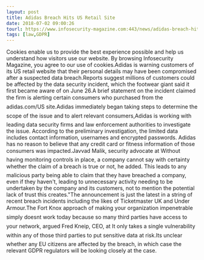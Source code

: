 ```yaml
---
layout: post
title: Adidas Breach Hits US Retail Site
date: 2018-07-02 09:00:26
tourl: https://www.infosecurity-magazine.com:443/news/adidas-breach-hits-us-retail-site/
tags: [law,GDPR]
---
```

Cookies enable us to provide the best experience possible and help us understand how visitors use our website. By browsing Infosecurity Magazine, you agree to our use of cookies.Adidas is warning customers of its US retail website that their personal details may have been compromised after a suspected data breach.Reports suggest millions of customers could be affected by the data security incident, which the footwear giant said it first became aware of on June 26.A brief statement on the incident claimed the firm is alerting certain consumers who purchased from the adidas.com/US site.Adidas immediately began taking steps to determine the scope of the issue and to alert relevant consumers,Adidas is working with leading data security firms and law enforcement authorities to investigate the issue. According to the preliminary investigation, the limited data includes contact information, usernames and encrypted passwords. Adidas has no reason to believe that any credit card or fitness information of those consumers was impacted.Javvad Malik, security advocate at Without having monitoring controls in place, a company cannot say with certainty whether the claim of a breach is true or not, he added. This leads to any malicious party being able to claim that they have breached a company, even if they haven't, leading to unnecessary activity needing to be undertaken by the company and its customers, not to mention the potential lack of trust this creates."The announcement is just the latest in a string of recent breach incidents including the likes of Ticketmaster UK and Under Armour.The Fort Knox approach of making your organization impenetrable simply doesnt work today because so many third parties have access to your network, argued Fred Kneip, CEO, at It only takes a single vulnerability within any of those third parties to put sensitive data at risk.Its unclear whether any EU citizens are affected by the breach, in which case the relevant GDPR regulators will be looking closely at the case.